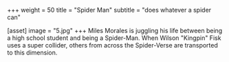 +++
weight = 50
title = "Spider Man"
subtitle = "does whatever a spider can"

[asset]
  image = "5.jpg"
+++
Miles Morales is juggling his life between being a high school student and being a Spider-Man. When Wilson "Kingpin" Fisk uses a super collider, others from across the Spider-Verse are transported to this dimension.